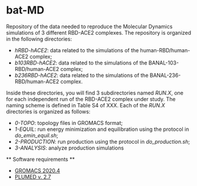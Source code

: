 # bat-MD
Repository of the data needed to reproduce the Molecular Dynamics simulations of 3 different RBD-ACE2 complexes.
 The repository is organized in the following directories:

* *hRBD-hACE2*: data related to the simulations of the human-RBD/human-ACE2 complex;
* *b103RBD-hACE2*: data related to the simulations of the BANAL-103-RBD/human-ACE2 complex;
* *b236RBD-hACE2*: data related to the simulations of the BANAL-236-RBD/human-ACE2 complex.

Inside these directories, you will find 3 subdirectories named *RUN.X*, one for each independent run of the RBD-ACE2 complex
under study. The naming scheme is defined in Table S4 of XXX. Each of the *RUN.X* directories is organized as follows:
* *0-TOPO*: topology files in GROMACS format;
* *1-EQUIL*: run energy minimization and equilibration using the protocol in *do_emin_equil.sh*;
* *2-PRODUCTION*: run production using the protocol in *do_production.sh*;
* *3-ANALYSIS*: analyze production simulations

** Software requirements **
* [GROMACS 2020.4](https://www.gromacs.org)
* [PLUMED v. 2.7](https://www.plumed.org)
